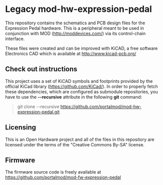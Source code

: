 Legacy mod-hw-expression-pedal
=======================

This repository contains the schematics and PCB design files for the Expression Pedal hardware.
This is a peripheral meant to be used in conjunction with MOD (http://moddevices.com/) via its control-chain interface.

These files were created and can be improved with KiCAD, a free software Electronics CAD which is available at http://www.kicad-pcb.org/

## Check out instructions ##

This project uses a set of KiCAD symbols and footprints provided by the official KiCad library (https://github.com/KiCad/). In order to properly fetch these dependencies, which are configured as submodule repositories, you have to use the **--recursive** attribute in the following **git** command:

> git clone --recursive https://github.com/portalmod/mod-hw-expression-pedal.git

## Licensing ##

This is an Open Hardware project and all of the files in this repository are licensed under the terms of the "Creative Commons By-SA" license.

## Firmware ##

The firmware source code is freely available at https://github.com/portalmod/mod-fw-expression-pedal
